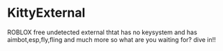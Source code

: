 # KittyExternal
ROBLOX free undetected external thtat has no keysystem and has aimbot,esp,fly,fling and much more so what are you waiting for? dive in!!

